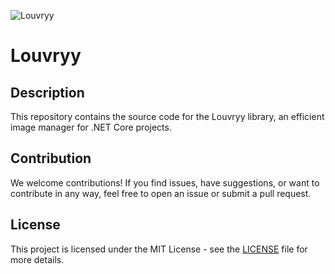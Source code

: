 ![Louvryy](https://i.imgur.com/6jYkFXF.png "Louvryy")

# Louvryy

## Description
This repository contains the source code for the Louvryy library, an efficient image manager for .NET Core projects.

## Contribution
We welcome contributions! If you find issues, have suggestions, or want to contribute in any way, feel free to open an issue or submit a pull request.

## License
This project is licensed under the MIT License - see the [LICENSE](LICENSE) file for more details.
